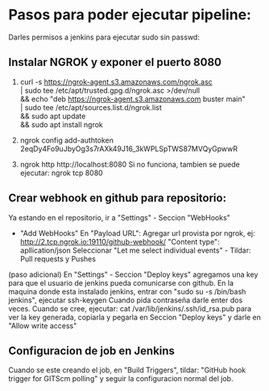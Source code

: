 # Pasos para poder ejecutar pipeline:

Darles permisos a jenkins para ejecutar sudo sin passwd:

## Instalar NGROK y exponer el puerto 8080

1. curl -s https://ngrok-agent.s3.amazonaws.com/ngrok.asc \
	| sudo tee /etc/apt/trusted.gpg.d/ngrok.asc >/dev/null \
	&& echo "deb https://ngrok-agent.s3.amazonaws.com buster main" \
	| sudo tee /etc/apt/sources.list.d/ngrok.list \
	&& sudo apt update \
	&& sudo apt install ngrok
2. ngrok config add-authtoken 2eqDy4Fo9uJbyOg3s7rAXk49J16_3kWPLSpTWS87MVQyGpwwR

3. ngrok http http://localhost:8080
   Si no funciona, tambien se puede ejecutar: ngrok tcp 8080
   
## Crear webhook en github para repositorio:
Ya estando en el repositorio, ir a "Settings" - Seccion "WebHooks"
- "Add WebHooks"
  En "Payload URL": Agregar url provista por ngrok, ej: http://2.tcp.ngrok.io:19110/github-webhook/
     "Content type": apllication/json
Seleccionar "Let me select individual events" - Tildar: Pull requests y Pushes

(paso adicional)
En "Settings" - Seccion "Deploy keys" agregamos una key para que el usuario de jenkins pueda comunicarse con github.
En la maquina donde esta instalado jenkins, entrar con "sudo su -s /bin/bash jenkins", ejecutar ssh-keygen 
Cuando pida contraseña darle enter dos veces.
Cuando se cree, ejecutar: cat /var/lib/jenkins/.ssh/id_rsa.pub para ver la key generada, copiarla y pegarla en Seccion "Deploy keys" y darle en "Allow write access"

## Configuracion de job en Jenkins

Cuando se este creando el job, en "Build Triggers", tildar: "GitHub hook trigger for GITScm polling" y seguir la configuracion normal del job.

